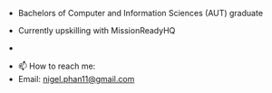 * Bachelors of Computer and Information Sciences (AUT) graduate

* Currently upskilling with MissionReadyHQ

* 
- 📫 How to reach me: 
- Email: nigel.phan11@gmail.com

<!--
**nigelph/nigelph** is a ✨ _special_ ✨ repository because its `README.md` (this file) appears on your GitHub profile.

Here are some ideas to get you started:

- 🔭 I’m currently working on ...
- 🌱 I’m currently learning ...
- 👯 I’m looking to collaborate on ...
- 🤔 I’m looking for help with ...
- 💬 Ask me about ...
- 📫 How to reach me: 
- Email: nigel.phan11@gmail.com
- 😄 Pronouns: ...
- ⚡ Fun fact: ...
-->
